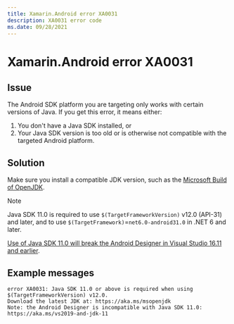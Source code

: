 ```yaml
---
title: Xamarin.Android error XA0031
description: XA0031 error code
ms.date: 09/28/2021
---
```

# Xamarin.Android error XA0031

## Issue

The Android SDK platform you are targeting only works with certain versions of Java.
If you get this error, it means either:

 1. You don't have a Java SDK installed, or
 2. Your Java SDK version is too old or is otherwise not compatible with the targeted
    Android platform.

## Solution

Make sure you install a compatible JDK version, such as the
[Microsoft Build of OpenJDK](https://docs.microsoft.com/en-us/java/openjdk/download).

> [!NOTE]
> Java SDK 11.0 is required to use `$(TargetFrameworkVersion)` v12.0 (API-31) and later,
> and to use `$(TargetFramework)`=`net6.0-android31.0` in .NET 6 and later.
>
> [Use of Java SDK 11.0 will break the Android Designer in Visual Studio 16.11 and earlier](https://aka.ms/vs2019-and-jdk-11).

## Example messages

```
error XA0031: Java SDK 11.0 or above is required when using $(TargetFrameworkVersion) v12.0.
Download the latest JDK at: https://aka.ms/msopenjdk
Note: the Android Designer is incompatible with Java SDK 11.0: https://aka.ms/vs2019-and-jdk-11
```
